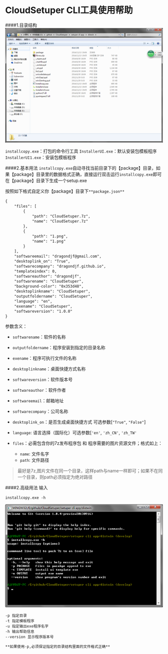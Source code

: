 CloudSetuper CLI工具使用帮助
=========
####1.目录结构
![Alt text](tree.png)

`installcopy.exe`：打包的命令行工具
`InstallerUI.exe`：默认安装包模板程序
`InstallerUI1.exe`：安装包模板程序


####2.基本用法
`installcopy.exe`自动寻找当前目录下的【package】目录，如果【package】目录里的数据格式正确，直接运行双击运行`installcopy.exe`即可在【package】目录下生成一个setup.exe

按照如下格式自定义你【package】目录下`**package.json**`

    {
        "files": [
            {
                "path": "CloudSetuper.7z",
                "name": "CloudSetuper.7z"
            },
            {
                "path": "1.png",
                "name": "1.png"
            }
        ],
        "softwareemail": "dragondjf@gmail.com",
        "desktoplink_on": "True",
        "softwarecompany": "dragondjf.github.io",
        "templateindex": 0,
        "softwareauthor": "dragondjf",
        "softwarename": "CloudSetuper",
        "background-color": "0x353d48",
        "desktoplinkname": "CloudSetuper",
        "outputfoldername": "CloudSetuper",
        "language": "en",
        "exename": "CloudSetuper",
        "softwareversion": "1.0.0"
    }

参数含义：

+ `softwarename`：软件的名称
+ `outputfoldername`：程序安装到指定的目录名称
+ `exename`：程序可执行文件的名称
+ `desktoplinkname`：桌面快捷方式名称
+ `softwareversion`：软件版本号
+ `softwareauthor`：软件作者
+ `softwareemail`：邮箱地址
+ `softwarecompany`：公司名称
+ `desktoplink_on`：是否生成桌面快捷方式 可选参数[`"True"`, `"False"`]
+ `language`: 语言选择（国际化）可选参数[`'en'`, `'zh_CN'`, `'zh_TW'`


+ `files`：必需包含你的7z发布程序包 和 程序需要的图片资源文件；格式如上：
    + `name`: 文件名字
    + `path`: 文件路径

> 最好是7z,图片文件在同一个目录，这样path与name一样即可；如果不在同一个目录，则path必须指定为绝对路径
    

####2.高级用法
输入

    installcopy.exe -h

![Alt text](help.png)

    -p 指定目录
    -t 指定模板程序
    -u 指定输出exe程序名字
    -h 输出帮助信息
    --version 显示程序版本号

`**如果使用-p,必须保证指定的目录结构里面的文件格式正确**`